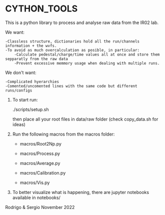 # CYTHON_TOOLS
This is a python library to process and analyse raw data from the IR02 lab.

We want:

    -Classless structure, dictionaries hold all the run/channels information + the wvfs.   
    -To avoid as much overcalculation as posible, in particular: 
        -Calculate pedestal/charge/time values all at once and store them sepparatly from the raw data
        -Prevent excessive memmory usage when dealing with multiple runs. 

We don't want:

    -Complicated hyerarchies
    -Comented/uncomented lines with the same code but different runs/configs

1. To start run:

    ./scripts/setup.sh

    then place all your root files in data/raw folder (check copy_data.sh for ideas)

2. Run the following macros from the macros folder:
    - macros/Root2Np.py
    - macros/Process.py
    - macros/Average.py
    - macros/Calibration.py
    
    - macros/Vis.py

3. To better visualize what is happening, there are jupyter notebooks available in notebooks/

Rodrigo & Sergio
November 2022
